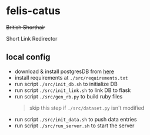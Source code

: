 # felis-catus
~~British Shorthair~~

Short Link Redirector

## local config
* download & install postgresDB from [here](https://postgresapp.com/downloads.html)
* install requirements at `./src/requirements.txt`
* run script `./src/init_db.sh` to initialize DB
* run script `./src/init_link.sh` to link DB to flask
* run script `./src/gen_rb.py` to build ruby files
    > skip this step if `./src/dataset.py` isn't modified
* run script `./src/init_data.sh` to push data entries
* run script `./src/run_server.sh` to start the server